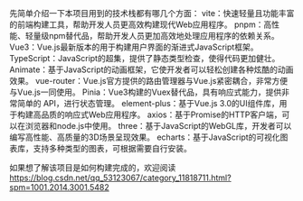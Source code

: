 先简单介绍一下本项目用到的技术栈都有哪几个方面：
vite：快速轻量且功能丰富的前端构建工具，帮助开发人员更高效构建现代Web应用程序。
pnpm：高性能、轻量级npm替代品，帮助开发人员更加高效地处理应用程序的依赖关系。
Vue3：Vue.js最新版本的用于构建用户界面的渐进式JavaScript框架。
TypeScript：JavaScript的超集，提供了静态类型检查，使得代码更加健壮。
Animate：基于JavaScript的动画框架，它使开发者可以轻松创建各种炫酷的动画效果。
vue-router：Vue.js官方提供的路由管理器与Vue.js紧密耦合，非常方便与Vue.js一同使用。
Pinia：Vue3构建的Vuex替代品，具有响应式能力，提供非常简单的 API，进行状态管理。
element-plus：基于Vue.js 3.0的UI组件库，用于构建高品质的响应式Web应用程序。
axios：基于Promise的HTTP客户端，可以在浏览器和node.js中使用。
three：基于JavaScript的WebGL库，开发者可以编写高性能、高质量的3D场景呈现效果。
echarts：基于JavaScript的可视化图表库，支持多种类型的图表，可根据需要自行安装。

如果想了解该项目是如何构建完成的，欢迎阅读 https://blog.csdn.net/qq_53123067/category_11818711.html?spm=1001.2014.3001.5482
